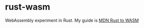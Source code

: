 # rust-wasm
 WebAssembly experiment in Rust.
 My guide is [MDN Rust to WASM](https://developer.mozilla.org/en-US/docs/WebAssembly/Rust_to_wasm)
